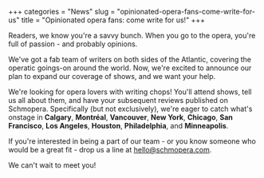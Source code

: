 +++
categories = "News"
slug = "opinionated-opera-fans-come-write-for-us"
title = "Opinionated opera fans: come write for us!"
+++

Readers, we know you're a savvy bunch. When you go to the opera, you're full of passion - and probably opinions.

We've got a fab team of writers on both sides of the Atlantic, covering the operatic goings-on around the world. Now, we're excited to announce our plan to expand our coverage of shows, and we want your help.

We're looking for opera lovers with writing chops! You'll attend shows, tell us all about them, and have your subsequent reviews published on Schmopera. Specifically (but not exclusively), we're eager to catch what's onstage in **Calgary**, **Montréal**, **Vancouver**, **New York**, **Chicago**, **San Francisco**, **Los Angeles**, **Houston**, **Philadelphia**, and **Minneapolis**.

If you're interested in being a part of our team - or you know someone who would be a great fit - drop us a line at [hello@schmopera.com](mailto:hello@schmopera.com). 

We can't wait to meet you!
